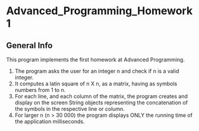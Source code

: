# Advanced_Programming_Homework1

## General Info 
This program implements the first homework at Advanced Programming.

<ol>
  <li>The program asks the user for an integer n and check if n is a valid integer.</li>
  <li>It computes a latin square of n X n, as a matrix, having as symbols numbers from 1 to n.</li>
  <li>For each line, and each column of the matrix, the program creates and display on the screen String objects representing the concatenation of the symbols in the respective line or column.</li>
  <li>For larger n (n > 30 000) the program displays ONLY the running time of the application milliseconds.</li>
</ol>


